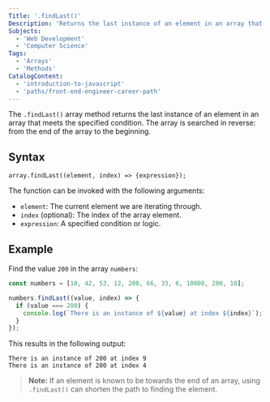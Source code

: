 ```yaml
---
Title: '.findLast()'
Description: 'Returns the last instance of an element in an array that meets the specified condition.'
Subjects:
  - 'Web Development'
  - 'Computer Science'
Tags:
  - 'Arrays'
  - 'Methods'
CatalogContent:
  - 'introduction-to-javascript'
  - 'paths/front-end-engineer-career-path'
---
```


The `.findLast()` array method returns the last instance of an element in an array that meets the specified condition. The array is searched in reverse: from the end of the array to the beginning.

## Syntax

```pseudo
array.findLast((element, index) => {expression});
```

The function can be invoked with the following arguments:

- `element`: The current element we are iterating through.
- `index` (optional): The index of the array element.
- `expression`: A specified condition or logic.

## Example

Find the value `200` in the array `numbers`:

```js
const numbers = [10, 42, 53, 12, 200, 66, 33, 6, 10000, 200, 10];

numbers.findLast((value, index) => {
  if (value === 200) {
    console.log(`There is an instance of ${value} at index ${index}`);
  }
});
```

This results in the following output:

```shell
There is an instance of 200 at index 9
There is an instance of 200 at index 4
```

> **Note:** If an element is known to be towards the end of an array, using `.findLast()` can shorten the path to finding the element.

